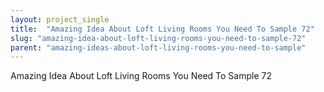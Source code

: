 ```yaml
---
layout: project_single
title:  "Amazing Idea About Loft Living Rooms You Need To Sample 72"
slug: "amazing-idea-about-loft-living-rooms-you-need-to-sample-72"
parent: "amazing-ideas-about-loft-living-rooms-you-need-to-sample"
---
```

Amazing Idea About Loft Living Rooms You Need To Sample 72